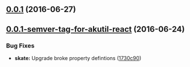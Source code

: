 <a name="0.0.1"></a>
## [0.0.1](https://aui-team-bot/https://bitbucket.org/atlassian/atlaskit-spike/compare/0.0.1-semver-tag-for-akutil-react...v0.0.1) (2016-06-27)



<a name="0.0.1-semver-tag-for-akutil-react"></a>
## [0.0.1-semver-tag-for-akutil-react](https://aui-team-bot/https://bitbucket.org/atlassian/atlaskit-spike/compare/1730c90...0.0.1-semver-tag-for-akutil-react) (2016-06-24)


### Bug Fixes

* **skate:** Upgrade broke property defintions ([1730c90](https://aui-team-bot/https://bitbucket.org/atlassian/atlaskit-spike/commits/1730c90))



